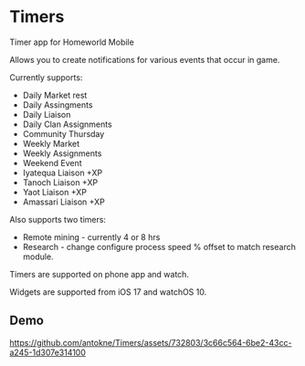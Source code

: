 # Timers
Timer app for Homeworld Mobile

Allows you to create notifications for various events that occur in game.

Currently supports:
* Daily Market rest
* Daily Assingments
* Daily Liaison
* Daily Clan Assignments
* Community Thursday
* Weekly Market
* Weekly Assignments
* Weekend Event
* Iyatequa Liaison +XP
* Tanoch Liaison +XP
* Yaot Liaison +XP
* Amassari Liaison +XP

Also supports two timers:
* Remote mining - currently 4 or 8 hrs
* Research - change configure process speed % offset to match research module.

Timers are supported on phone app and watch.

Widgets are supported from iOS 17 and watchOS 10.

## Demo

https://github.com/antokne/Timers/assets/732803/3c66c564-6be2-43cc-a245-1d307e314100

